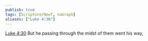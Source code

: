 ```yaml
---
publish: true
tags: [Scripture/NewT, noGraph]
aliases: ["Luke 4:30"]
---
```

[Luke 4:30](https://churchofjesuschrist.org/study/scriptures/nt/luke/4?lang=eng&id=p30#p30) But he passing through the midst of them went his way,
